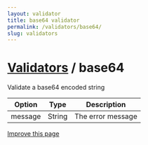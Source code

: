 ```yaml
---
layout: validator
title: base64 validator
permalink: /validators/base64/
slug: validators
---
```


# <a href="/validators/">Validators</a> / base64

Validate a base64 encoded string

Option  | Type   | Description
--------|--------|------------
message | String | The error message

<a href="{{ site.repository.docs_edit }}/validators/base64.md" class="btn btn-info">Improve this page</a>